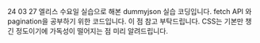 24 03 27 엘리스 수요일 실습으로 해본 dummyjson 실습 코딩입니다.
fetch API 와 pagination을 공부하기 위한 코드입니다. 이 점 참고 부탁드립니다.
CSS는 기본만 챙긴 정도이기에 가독성이 떨어지는 점 미리 알려드립니다.

